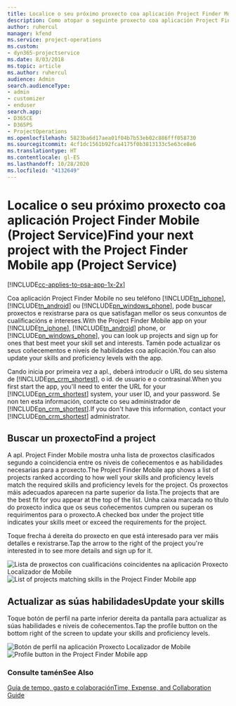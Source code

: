 ```yaml
---
title: Localice o seu próximo proxecto coa aplicación Project Finder Mobile
description: Como atopar o seguinte proxecto coa aplicación Project Finder Mobile para Project Service
author: ruhercul
manager: kfend
ms.service: project-operations
ms.custom:
- dyn365-projectservice
ms.date: 8/03/2018
ms.topic: article
ms.author: ruhercul
audience: Admin
search.audienceType:
- admin
- customizer
- enduser
search.app:
- D365CE
- D365PS
- ProjectOperations
ms.openlocfilehash: 5823ba6d17aea01f04b7b53eb02c886fff058730
ms.sourcegitcommit: 4cf1dc1561b92fca4175f0b3813133c5e63ce8e6
ms.translationtype: HT
ms.contentlocale: gl-ES
ms.lasthandoff: 10/28/2020
ms.locfileid: "4132649"
---
```

# <a name="find-your-next-project-with-the-project-finder-mobile-app-project-service"></a><span data-ttu-id="66cb3-103">Localice o seu próximo proxecto coa aplicación Project Finder Mobile (Project Service)</span><span class="sxs-lookup"><span data-stu-id="66cb3-103">Find your next project with the Project Finder Mobile app (Project Service)</span></span>

[!INCLUDE[cc-applies-to-psa-app-1x-2x](../includes/cc-applies-to-psa-app-1x-2x.md)]

<span data-ttu-id="66cb3-104">Coa aplicación Project Finder Mobile no seu teléfono [!INCLUDE[tn_iphone](../includes/tn-iphone.md)], [!INCLUDE[tn_android](../includes/tn-android.md)] ou [!INCLUDE[pn_windows_phone](../includes/pn-windows-phone.md)], pode buscar proxectos e rexistrarse para os que satisfagan mellor os seus conxuntos de cualificacións e intereses.</span><span class="sxs-lookup"><span data-stu-id="66cb3-104">With the Project Finder Mobile app on your [!INCLUDE[tn_iphone](../includes/tn-iphone.md)], [!INCLUDE[tn_android](../includes/tn-android.md)] phone, or [!INCLUDE[pn_windows_phone](../includes/pn-windows-phone.md)], you can look up projects and sign up for ones that best meet your skill set and interests.</span></span> <span data-ttu-id="66cb3-105">Tamén pode actualizar os seus coñecementos e niveis de habilidades coa aplicación.</span><span class="sxs-lookup"><span data-stu-id="66cb3-105">You can also update your skills and proficiency levels with the app.</span></span>  
  
 <span data-ttu-id="66cb3-106">Cando inicia por primeira vez a apl., deberá introducir o URL do seu sistema de [!INCLUDE[pn_crm_shortest](../includes/pn-crm-shortest.md)], o id. de usuario e o contrasinal.</span><span class="sxs-lookup"><span data-stu-id="66cb3-106">When you first start the app, you'll need to enter the URL for your [!INCLUDE[pn_crm_shortest](../includes/pn-crm-shortest.md)] system, your user ID, and your password.</span></span> <span data-ttu-id="66cb3-107">Se non ten esta información, contacte co seu administrador de [!INCLUDE[pn_crm_shortest](../includes/pn-crm-shortest.md)].</span><span class="sxs-lookup"><span data-stu-id="66cb3-107">If you don't have this information,  contact your [!INCLUDE[pn_crm_shortest](../includes/pn-crm-shortest.md)] administrator.</span></span>  
  
## <a name="find-a-project"></a><span data-ttu-id="66cb3-108">Buscar un proxecto</span><span class="sxs-lookup"><span data-stu-id="66cb3-108">Find a project</span></span>  
 <span data-ttu-id="66cb3-109">A apl. Project Finder Mobile mostra unha lista de proxectos clasificados segundo a coincidencia entre os niveis de coñecementos e as habilidades necesarias para a proxecto.</span><span class="sxs-lookup"><span data-stu-id="66cb3-109">The Project Finder Mobile app shows a list of projects ranked according to how well your skills and proficiency levels match the required skills and proficiency levels for the project.</span></span> <span data-ttu-id="66cb3-110">Os proxectos máis adecuados aparecen na parte superior da lista.</span><span class="sxs-lookup"><span data-stu-id="66cb3-110">The projects that are the best fit for you appear at the top of the list.</span></span> <span data-ttu-id="66cb3-111">Unha caixa marcada no título do proxecto indica que os seus coñecementos cumpren ou superan os requirimentos para o proxecto.</span><span class="sxs-lookup"><span data-stu-id="66cb3-111">A checked box under the project title indicates your skills meet or exceed the requirements for the project.</span></span>  
  
 <span data-ttu-id="66cb3-112">Toque frecha á dereita do proxecto en que está interesado para ver máis detalles e rexistrarse.</span><span class="sxs-lookup"><span data-stu-id="66cb3-112">Tap the arrow to the right of the project you're interested in to see more details and sign up for it.</span></span>  
  
 <span data-ttu-id="66cb3-113">![Lista de proxectos con cualificacións coincidentes na aplicación Proxecto Localizador de Mobile](../psa/media/project-service-project-finder-list.png "Lista de proxectos con cualificacións coincidentes na aplicación Proxecto Localizador de Mobile")</span><span class="sxs-lookup"><span data-stu-id="66cb3-113">![List of projects matching skills in the Project Finder Mobile app](../psa/media/project-service-project-finder-list.png "List of projects matching skills in the Project Finder Mobile app")</span></span>  
  
## <a name="update-your-skills"></a><span data-ttu-id="66cb3-114">Actualizar as súas habilidades</span><span class="sxs-lookup"><span data-stu-id="66cb3-114">Update your skills</span></span>  
 <span data-ttu-id="66cb3-115">Toque botón de perfil na parte inferior dereita da pantalla para actualizar as súas habilidades e niveis de coñecementos.</span><span class="sxs-lookup"><span data-stu-id="66cb3-115">Tap the profile button on the bottom right of the screen to update your skills and proficiency levels.</span></span>  
  
 <span data-ttu-id="66cb3-116">![Botón de perfil na aplicación Proxecto Localizador de Mobile](../psa/media/project-service-project-finder-profile.png "Botón de perfil na aplicación Proxecto Localizador de Mobile")</span><span class="sxs-lookup"><span data-stu-id="66cb3-116">![Profile button in the Project Finder Mobile app](../psa/media/project-service-project-finder-profile.png "Profile button in the Project Finder Mobile app")</span></span>  
  
### <a name="see-also"></a><span data-ttu-id="66cb3-117">Consulte tamén</span><span class="sxs-lookup"><span data-stu-id="66cb3-117">See Also</span></span>  
 [<span data-ttu-id="66cb3-118">Guía de tempo, gasto e colaboración</span><span class="sxs-lookup"><span data-stu-id="66cb3-118">Time, Expense, and Collaboration Guide</span></span>](../psa/time-expense-collaboration-guide.md)

